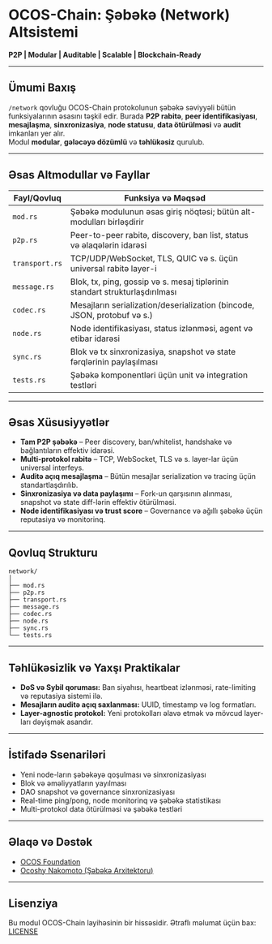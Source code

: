 # OCOS-Chain: Şəbəkə (Network) Altsistemi

**P2P | Modular | Auditable | Scalable | Blockchain-Ready**

---

## Ümumi Baxış

`/network` qovluğu OCOS-Chain protokolunun şəbəkə səviyyəli bütün funksiyalarının əsasını təşkil edir. Burada **P2P rabitə**, **peer identifikasiyası**, **mesajlaşma**, **sinxronizasiya**, **node statusu**, **data ötürülməsi** və **audit** imkanları yer alır.  
Modul **modular**, **gələcəyə dözümlü** və **təhlükəsiz** qurulub.

---

## Əsas Altmodullar və Fayllar

| Fayl/Qovluq       | Funksiya və Məqsəd                                                        |
|-------------------|----------------------------------------------------------------------------|
| `mod.rs`          | Şəbəkə modulunun əsas giriş nöqtəsi; bütün alt-modulları birləşdirir        |
| `p2p.rs`          | Peer-to-peer rabitə, discovery, ban list, status və əlaqələrin idarəsi      |
| `transport.rs`    | TCP/UDP/WebSocket, TLS, QUIC və s. üçün universal rabitə layer-i           |
| `message.rs`      | Blok, tx, ping, gossip və s. mesaj tiplərinin standart strukturlaşdırılması |
| `codec.rs`        | Mesajların serialization/deserialization (bincode, JSON, protobuf və s.)    |
| `node.rs`         | Node identifikasiyası, status izlənməsi, agent və etibar idarəsi           |
| `sync.rs`         | Blok və tx sinxronizasiya, snapshot və state fərqlərinin paylaşılması       |
| `tests.rs`        | Şəbəkə komponentləri üçün unit və integration testləri                     |

---

## Əsas Xüsusiyyətlər

- **Tam P2P şəbəkə** – Peer discovery, ban/whitelist, handshake və bağlantıların effektiv idarəsi.
- **Multi-protokol rabitə** – TCP, WebSocket, TLS və s. layer-lar üçün universal interfeys.
- **Auditə açıq mesajlaşma** – Bütün mesajlar serialization və tracing üçün standartlaşdırılıb.
- **Sinxronizasiya və data paylaşımı** – Fork-un qarşısının alınması, snapshot və state diff-lərin effektiv ötürülməsi.
- **Node identifikasiyası və trust score** – Governance və ağıllı şəbəkə üçün reputasiya və monitorinq.

---

## Qovluq Strukturu

```
network/
│
├── mod.rs
├── p2p.rs
├── transport.rs
├── message.rs
├── codec.rs
├── node.rs
├── sync.rs
└── tests.rs
```

---

## Təhlükəsizlik və Yaxşı Praktikalar

- **DoS və Sybil qoruması:** Ban siyahısı, heartbeat izlənməsi, rate-limiting və reputasiya sistemi ilə.
- **Mesajların auditə açıq saxlanması:** UUID, timestamp və log formatları.
- **Layer-agnostic protokol:** Yeni protokolları əlavə etmək və mövcud layer-ları dəyişmək asandır.

---

## İstifadə Ssenariləri

- Yeni node-ların şəbəkəyə qoşulması və sinxronizasiyası
- Blok və əməliyyatların yayılması
- DAO snapshot və governance sinxronizasiyası
- Real-time ping/pong, node monitorinq və şəbəkə statistikası
- Multi-protokol data ötürülməsi və şəbəkə testləri

---

## Əlaqə və Dəstək

- [OCOS Foundation](https://ocos.io)
- [Ocoshy Nakomoto (Şəbəkə Arxitektoru)](https://github.com/Ocoshy)

---

## Lisenziya

Bu modul OCOS-Chain layihəsinin bir hissəsidir. Ətraflı məlumat üçün bax: [LICENSE](../LICENSE)
